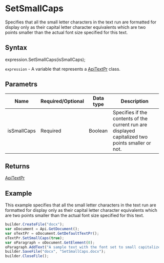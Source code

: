 # SetSmallCaps

Specifies that all the small letter characters in the text run are formatted for display only as their capital letter character equivalents which are two points smaller than the actual font size specified for this text.

## Syntax

expression.SetSmallCaps(isSmallCaps);

`expression` - A variable that represents a [ApiTextPr](../ApiTextPr.md) class.

## Parametrs

| **Name** | **Required/Optional** | **Data type** | **Description** |
| ------------- | ------------- | ------------- | ------------- |
| isSmallCaps | Required | Boolean | Specifies if the contents of the current run are displayed capitalized two points smaller or not. |

## Returns

[ApiTextPr](../../ApiTextPr/ApiTextPr.md)

## Example

This example specifies that all the small letter characters in the text run are formatted for display only as their capital letter character equivalents which are two points smaller than the actual font size specified for this text.

```javascript
builder.CreateFile("docx");
var oDocument = Api.GetDocument();
var oTextPr = oDocument.GetDefaultTextPr();
oTextPr.SetSmallCaps(true);
var oParagraph = oDocument.GetElement(0);
oParagraph.AddText("A sample text with the font set to small capitalized letters.");
builder.SaveFile("docx", "SetSmallCaps.docx");
builder.CloseFile();
```